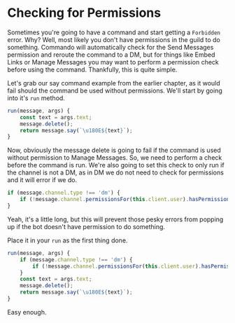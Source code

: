 # Checking for Permissions

Sometimes you're going to have a command and start getting a `Forbidden` error. Why? Well, most likely you don't have permissions in the guild to do something. Commando will automatically check for the Send Messages permission and reroute the command to a DM, but for things like Embed Links or Manage Messages you may want to perform a permission check before using the command. Thankfully, this is quite simple.

Let's grab our say command example from the earlier chapter, as it would fail should the command be used without permissions. We'll start by going into it's `run` method.

```js
run(message, args) {
    const text = args.text;
    message.delete();
    return message.say(`\u180E${text}`);
}
```

Now, obviously the message delete is going to fail if the command is used without permission to Manage Messages. So, we need to perform a check before the command is run. We're also going to set this check to only run if the channel is not a DM, as in DM we do not need to check for permissions and it will error if we do.

```js
if (message.channel.type !== 'dm') {
    if (!message.channel.permissionsFor(this.client.user).hasPermission('MANAGE_MESSAGES')) return message.say('Error! I don\'t have permission to Manage Messages!');
}
```

Yeah, it's a little long, but this will prevent those pesky errors from popping up if the bot doesn't have permission to do something.

Place it in your `run` as the first thing done.

```js
run(message, args) {
    if (message.channel.type !== 'dm') {
        if (!message.channel.permissionsFor(this.client.user).hasPermission('MANAGE_MESSAGES')) return message.say('Error! I don\'t have permission to Manage Messages!');
    }
    const text = args.text;
    message.delete();
    return message.say(`\u180E${text}`);
}
```

Easy enough.

